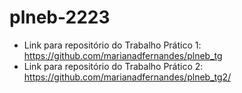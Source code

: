 # plneb-2223

- Link para repositório do Trabalho Prático 1: https://github.com/marianadfernandes/plneb_tg
- Link para repositório do Trabalho Prático 2: https://github.com/marianadfernandes/plneb_tg2/
